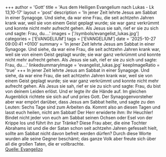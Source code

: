 +++
author = 'Gott'
title = 'Aus dem Heiligen Evangelium nach Lukas - Lk 13,10-17'
layout = 'post'
description = 'In jener Zeit lehrte Jesus am Sabbat in einer Synagoge. Und siehe, da war eine Frau, die seit achtzehn Jahren krank war, weil sie von einem Geist geplagt wurde; sie war ganz verkrümmt und konnte nicht mehr aufrecht gehen. Als Jesus sie sah, rief er sie zu sich und sagte: Frau, du....'
images = ['/symbols/evangelist_lukas.jpg']
categories = ['EVANGELIUM']
tags = ['EVANGELIUM']
date = '2025-10-27 09:00:41 +0100'
summary = 'In jener Zeit lehrte Jesus am Sabbat in einer Synagoge. Und siehe, da war eine Frau, die seit achtzehn Jahren krank war, weil sie von einem Geist geplagt wurde; sie war ganz verkrümmt und konnte nicht mehr aufrecht gehen. Als Jesus sie sah, rief er sie zu sich und sagte: Frau, du....'
linkedsummaryImage = 'evangelist_lukas.jpg'
keepImageRatio = 'true'
+++
In jener Zeit lehrte Jesus am Sabbat in einer Synagoge.
Und siehe, da war eine Frau, die seit achtzehn Jahren krank war, weil sie von einem Geist geplagt wurde; sie war ganz verkrümmt und konnte nicht mehr aufrecht gehen.
Als Jesus sie sah, rief er sie zu sich und sagte: Frau, du bist von deinem Leiden erlöst.<!--more-->
Und er legte ihr die Hände auf. Im gleichen Augenblick richtete sie sich auf und pries Gott.
Der Synagogenvorsteher aber war empört darüber, dass Jesus am Sabbat heilte, und sagte zu den Leuten: Sechs Tage sind zum Arbeiten da. Kommt also an diesen Tagen und lasst euch heilen, nicht am Sabbat!
Der Herr erwiderte ihm: Ihr Heuchler! Bindet nicht jeder von euch am Sabbat seinen Ochsen oder Esel von der Krippe los und führt ihn zur Tränke?
Diese Frau aber, die eine Tochter Abrahams ist und die der Satan schon seit achtzehn Jahren gefesselt hielt, sollte am Sabbat nicht davon befreit werden dürfen?
Durch diese Worte wurden alle seine Gegner beschämt; das ganze Volk aber freute sich über all die großen Taten, die er vollbrachte.<br> [Quelle: Evangelizo](https://evangeliumtagfuertag.org/DE/gospel)